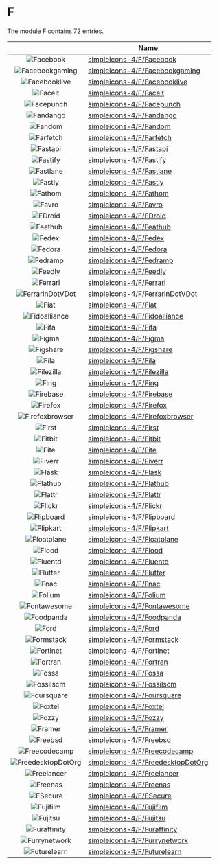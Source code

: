 # F

The module F contains 72 entries.



| |Name|
|:---:|---|
|![Facebook](../simpleicons-4/F/Facebook.element.png)|[simpleicons-4/F/Facebook](../simpleicons-4/F/Facebook.md)
|![Facebookgaming](../simpleicons-4/F/Facebookgaming.element.png)|[simpleicons-4/F/Facebookgaming](../simpleicons-4/F/Facebookgaming.md)
|![Facebooklive](../simpleicons-4/F/Facebooklive.element.png)|[simpleicons-4/F/Facebooklive](../simpleicons-4/F/Facebooklive.md)
|![Faceit](../simpleicons-4/F/Faceit.element.png)|[simpleicons-4/F/Faceit](../simpleicons-4/F/Faceit.md)
|![Facepunch](../simpleicons-4/F/Facepunch.element.png)|[simpleicons-4/F/Facepunch](../simpleicons-4/F/Facepunch.md)
|![Fandango](../simpleicons-4/F/Fandango.element.png)|[simpleicons-4/F/Fandango](../simpleicons-4/F/Fandango.md)
|![Fandom](../simpleicons-4/F/Fandom.element.png)|[simpleicons-4/F/Fandom](../simpleicons-4/F/Fandom.md)
|![Farfetch](../simpleicons-4/F/Farfetch.element.png)|[simpleicons-4/F/Farfetch](../simpleicons-4/F/Farfetch.md)
|![Fastapi](../simpleicons-4/F/Fastapi.element.png)|[simpleicons-4/F/Fastapi](../simpleicons-4/F/Fastapi.md)
|![Fastify](../simpleicons-4/F/Fastify.element.png)|[simpleicons-4/F/Fastify](../simpleicons-4/F/Fastify.md)
|![Fastlane](../simpleicons-4/F/Fastlane.element.png)|[simpleicons-4/F/Fastlane](../simpleicons-4/F/Fastlane.md)
|![Fastly](../simpleicons-4/F/Fastly.element.png)|[simpleicons-4/F/Fastly](../simpleicons-4/F/Fastly.md)
|![Fathom](../simpleicons-4/F/Fathom.element.png)|[simpleicons-4/F/Fathom](../simpleicons-4/F/Fathom.md)
|![Favro](../simpleicons-4/F/Favro.element.png)|[simpleicons-4/F/Favro](../simpleicons-4/F/Favro.md)
|![FDroid](../simpleicons-4/F/FDroid.element.png)|[simpleicons-4/F/FDroid](../simpleicons-4/F/FDroid.md)
|![Feathub](../simpleicons-4/F/Feathub.element.png)|[simpleicons-4/F/Feathub](../simpleicons-4/F/Feathub.md)
|![Fedex](../simpleicons-4/F/Fedex.element.png)|[simpleicons-4/F/Fedex](../simpleicons-4/F/Fedex.md)
|![Fedora](../simpleicons-4/F/Fedora.element.png)|[simpleicons-4/F/Fedora](../simpleicons-4/F/Fedora.md)
|![Fedramp](../simpleicons-4/F/Fedramp.element.png)|[simpleicons-4/F/Fedramp](../simpleicons-4/F/Fedramp.md)
|![Feedly](../simpleicons-4/F/Feedly.element.png)|[simpleicons-4/F/Feedly](../simpleicons-4/F/Feedly.md)
|![Ferrari](../simpleicons-4/F/Ferrari.element.png)|[simpleicons-4/F/Ferrari](../simpleicons-4/F/Ferrari.md)
|![FerrarinDotVDot](../simpleicons-4/F/FerrarinDotVDot.element.png)|[simpleicons-4/F/FerrarinDotVDot](../simpleicons-4/F/FerrarinDotVDot.md)
|![Fiat](../simpleicons-4/F/Fiat.element.png)|[simpleicons-4/F/Fiat](../simpleicons-4/F/Fiat.md)
|![Fidoalliance](../simpleicons-4/F/Fidoalliance.element.png)|[simpleicons-4/F/Fidoalliance](../simpleicons-4/F/Fidoalliance.md)
|![Fifa](../simpleicons-4/F/Fifa.element.png)|[simpleicons-4/F/Fifa](../simpleicons-4/F/Fifa.md)
|![Figma](../simpleicons-4/F/Figma.element.png)|[simpleicons-4/F/Figma](../simpleicons-4/F/Figma.md)
|![Figshare](../simpleicons-4/F/Figshare.element.png)|[simpleicons-4/F/Figshare](../simpleicons-4/F/Figshare.md)
|![Fila](../simpleicons-4/F/Fila.element.png)|[simpleicons-4/F/Fila](../simpleicons-4/F/Fila.md)
|![Filezilla](../simpleicons-4/F/Filezilla.element.png)|[simpleicons-4/F/Filezilla](../simpleicons-4/F/Filezilla.md)
|![Fing](../simpleicons-4/F/Fing.element.png)|[simpleicons-4/F/Fing](../simpleicons-4/F/Fing.md)
|![Firebase](../simpleicons-4/F/Firebase.element.png)|[simpleicons-4/F/Firebase](../simpleicons-4/F/Firebase.md)
|![Firefox](../simpleicons-4/F/Firefox.element.png)|[simpleicons-4/F/Firefox](../simpleicons-4/F/Firefox.md)
|![Firefoxbrowser](../simpleicons-4/F/Firefoxbrowser.element.png)|[simpleicons-4/F/Firefoxbrowser](../simpleicons-4/F/Firefoxbrowser.md)
|![First](../simpleicons-4/F/First.element.png)|[simpleicons-4/F/First](../simpleicons-4/F/First.md)
|![Fitbit](../simpleicons-4/F/Fitbit.element.png)|[simpleicons-4/F/Fitbit](../simpleicons-4/F/Fitbit.md)
|![Fite](../simpleicons-4/F/Fite.element.png)|[simpleicons-4/F/Fite](../simpleicons-4/F/Fite.md)
|![Fiverr](../simpleicons-4/F/Fiverr.element.png)|[simpleicons-4/F/Fiverr](../simpleicons-4/F/Fiverr.md)
|![Flask](../simpleicons-4/F/Flask.element.png)|[simpleicons-4/F/Flask](../simpleicons-4/F/Flask.md)
|![Flathub](../simpleicons-4/F/Flathub.element.png)|[simpleicons-4/F/Flathub](../simpleicons-4/F/Flathub.md)
|![Flattr](../simpleicons-4/F/Flattr.element.png)|[simpleicons-4/F/Flattr](../simpleicons-4/F/Flattr.md)
|![Flickr](../simpleicons-4/F/Flickr.element.png)|[simpleicons-4/F/Flickr](../simpleicons-4/F/Flickr.md)
|![Flipboard](../simpleicons-4/F/Flipboard.element.png)|[simpleicons-4/F/Flipboard](../simpleicons-4/F/Flipboard.md)
|![Flipkart](../simpleicons-4/F/Flipkart.element.png)|[simpleicons-4/F/Flipkart](../simpleicons-4/F/Flipkart.md)
|![Floatplane](../simpleicons-4/F/Floatplane.element.png)|[simpleicons-4/F/Floatplane](../simpleicons-4/F/Floatplane.md)
|![Flood](../simpleicons-4/F/Flood.element.png)|[simpleicons-4/F/Flood](../simpleicons-4/F/Flood.md)
|![Fluentd](../simpleicons-4/F/Fluentd.element.png)|[simpleicons-4/F/Fluentd](../simpleicons-4/F/Fluentd.md)
|![Flutter](../simpleicons-4/F/Flutter.element.png)|[simpleicons-4/F/Flutter](../simpleicons-4/F/Flutter.md)
|![Fnac](../simpleicons-4/F/Fnac.element.png)|[simpleicons-4/F/Fnac](../simpleicons-4/F/Fnac.md)
|![Folium](../simpleicons-4/F/Folium.element.png)|[simpleicons-4/F/Folium](../simpleicons-4/F/Folium.md)
|![Fontawesome](../simpleicons-4/F/Fontawesome.element.png)|[simpleicons-4/F/Fontawesome](../simpleicons-4/F/Fontawesome.md)
|![Foodpanda](../simpleicons-4/F/Foodpanda.element.png)|[simpleicons-4/F/Foodpanda](../simpleicons-4/F/Foodpanda.md)
|![Ford](../simpleicons-4/F/Ford.element.png)|[simpleicons-4/F/Ford](../simpleicons-4/F/Ford.md)
|![Formstack](../simpleicons-4/F/Formstack.element.png)|[simpleicons-4/F/Formstack](../simpleicons-4/F/Formstack.md)
|![Fortinet](../simpleicons-4/F/Fortinet.element.png)|[simpleicons-4/F/Fortinet](../simpleicons-4/F/Fortinet.md)
|![Fortran](../simpleicons-4/F/Fortran.element.png)|[simpleicons-4/F/Fortran](../simpleicons-4/F/Fortran.md)
|![Fossa](../simpleicons-4/F/Fossa.element.png)|[simpleicons-4/F/Fossa](../simpleicons-4/F/Fossa.md)
|![Fossilscm](../simpleicons-4/F/Fossilscm.element.png)|[simpleicons-4/F/Fossilscm](../simpleicons-4/F/Fossilscm.md)
|![Foursquare](../simpleicons-4/F/Foursquare.element.png)|[simpleicons-4/F/Foursquare](../simpleicons-4/F/Foursquare.md)
|![Foxtel](../simpleicons-4/F/Foxtel.element.png)|[simpleicons-4/F/Foxtel](../simpleicons-4/F/Foxtel.md)
|![Fozzy](../simpleicons-4/F/Fozzy.element.png)|[simpleicons-4/F/Fozzy](../simpleicons-4/F/Fozzy.md)
|![Framer](../simpleicons-4/F/Framer.element.png)|[simpleicons-4/F/Framer](../simpleicons-4/F/Framer.md)
|![Freebsd](../simpleicons-4/F/Freebsd.element.png)|[simpleicons-4/F/Freebsd](../simpleicons-4/F/Freebsd.md)
|![Freecodecamp](../simpleicons-4/F/Freecodecamp.element.png)|[simpleicons-4/F/Freecodecamp](../simpleicons-4/F/Freecodecamp.md)
|![FreedesktopDotOrg](../simpleicons-4/F/FreedesktopDotOrg.element.png)|[simpleicons-4/F/FreedesktopDotOrg](../simpleicons-4/F/FreedesktopDotOrg.md)
|![Freelancer](../simpleicons-4/F/Freelancer.element.png)|[simpleicons-4/F/Freelancer](../simpleicons-4/F/Freelancer.md)
|![Freenas](../simpleicons-4/F/Freenas.element.png)|[simpleicons-4/F/Freenas](../simpleicons-4/F/Freenas.md)
|![FSecure](../simpleicons-4/F/FSecure.element.png)|[simpleicons-4/F/FSecure](../simpleicons-4/F/FSecure.md)
|![Fujifilm](../simpleicons-4/F/Fujifilm.element.png)|[simpleicons-4/F/Fujifilm](../simpleicons-4/F/Fujifilm.md)
|![Fujitsu](../simpleicons-4/F/Fujitsu.element.png)|[simpleicons-4/F/Fujitsu](../simpleicons-4/F/Fujitsu.md)
|![Furaffinity](../simpleicons-4/F/Furaffinity.element.png)|[simpleicons-4/F/Furaffinity](../simpleicons-4/F/Furaffinity.md)
|![Furrynetwork](../simpleicons-4/F/Furrynetwork.element.png)|[simpleicons-4/F/Furrynetwork](../simpleicons-4/F/Furrynetwork.md)
|![Futurelearn](../simpleicons-4/F/Futurelearn.element.png)|[simpleicons-4/F/Futurelearn](../simpleicons-4/F/Futurelearn.md)

